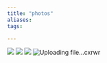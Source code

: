 ```yaml
---
title: "photos"
aliases: 
tags: 

---
```


![](https://i.imgur.com/iMHFpvw.png)
![](https://i.imgur.com/jPZwDjk.png)
![](https://i.imgur.com/9IaB7gV.png)
![Uploading file...cxrwr]()

